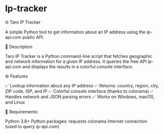 # Ip-tracker

🌐 Taro IP Tracker

A simple Python tool to get information about an IP address using the ip-api.com public API.

📖 Description

Taro IP Tracker is a Python command-line script that fetches geographic and network information for a given IP address.
It queries the free API ip-api.com
 and displays the results in a colorful console interface.

⚙️ Features

✅ Lookup information about any IP address
✅ Returns: country, region, city, ZIP code, ISP, and IP
✅ Colorful console interface (thanks to colorama)
✅ Handles network and JSON parsing errors
✅ Works on Windows, macOS, and Linux

🧩 Requirements:

Python 3.8+
Python packages:
requests
colorama
Internet connection (used to query ip-api.com)


